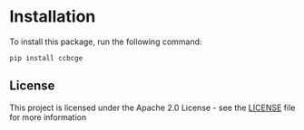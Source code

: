 # Installation
To install this package, run the following command:
```
pip install ccbcge
```

## License

This project is licensed under the Apache 2.0 License - see the [LICENSE](LICENSE) file for more information

